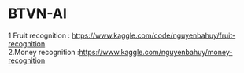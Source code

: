 # BTVN-AI               
1  Fruit recognition : https://www.kaggle.com/code/nguyenbahuy/fruit-recognition            
2.Money recognition :https://www.kaggle.com/nguyenbahuy/money-recognition            
